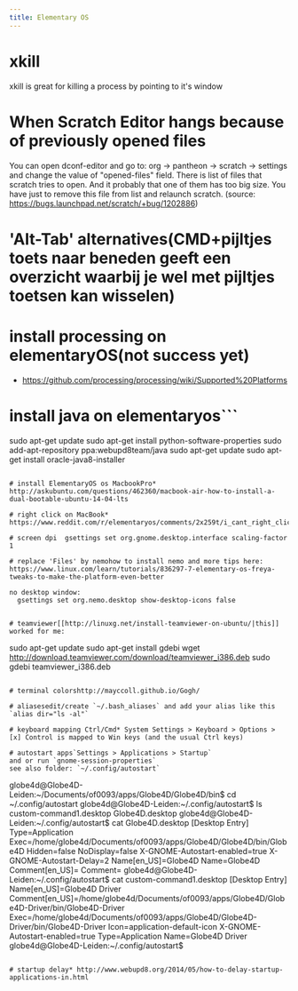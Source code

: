 ```yaml
---
title: Elementary OS
---
```


# xkill
xkill is great for killing a process by pointing to it's window

# When Scratch Editor hangs because of previously opened files
You can open dconf-editor and go to:
org -> pantheon -> scratch -> settings
and change the value of "opened-files" field. There is list of files that scratch tries to open. And it probably that one of them has too big size. You have just to remove this file from list and relaunch scratch. (source: https://bugs.launchpad.net/scratch/+bug/1202886)

# 'Alt-Tab' alternatives(CMD+pijltjes toets naar beneden geeft een overzicht waarbij je wel met pijltjes toetsen kan wisselen)

# install processing on elementaryOS(not success yet)
* https://github.com/processing/processing/wiki/Supported%20Platforms

# install java on elementaryos```
sudo apt-get update
sudo apt-get install python-software-properties
sudo add-apt-repository ppa:webupd8team/java
sudo apt-get update
sudo apt-get install oracle-java8-installer
```

# install ElementaryOS os MacbookPro* http://askubuntu.com/questions/462360/macbook-air-how-to-install-a-dual-bootable-ubuntu-14-04-lts

# right click on MacBook* https://www.reddit.com/r/elementaryos/comments/2x259t/i_cant_right_click/

# screen dpi  gsettings set org.gnome.desktop.interface scaling-factor 1

# replace 'Files' by nemohow to install nemo and more tips here: https://www.linux.com/learn/tutorials/836297-7-elementary-os-freya-tweaks-to-make-the-platform-even-better

no desktop window:
  gsettings set org.nemo.desktop show-desktop-icons false


# teamviewer[[http://linuxg.net/install-teamviewer-on-ubuntu/|this]] worked for me:
```
sudo apt-get update
sudo apt-get install gdebi
wget http://download.teamviewer.com/download/teamviewer_i386.deb
sudo gdebi teamviewer_i386.deb
```

# terminal colorshttp://mayccoll.github.io/Gogh/

# aliasesedit/create `~/.bash_aliases` and add your alias like this `alias dir="ls -al"`

# keyboard mapping Ctrl/Cmd* System Settings > Keyboard > Options > [x] Control is mapped to Win keys (and the usual Ctrl keys)

# autostart apps`Settings > Applications > Startup`
and or run `gnome-session-properties`
see also folder: `~/.config/autostart`

```
globe4d@Globe4D-Leiden:~/Documents/of0093/apps/Globe4D/Globe4D/bin$ cd ~/.config/autostart
globe4d@Globe4D-Leiden:~/.config/autostart$ ls
custom-command1.desktop  Globe4D.desktop
globe4d@Globe4D-Leiden:~/.config/autostart$ cat Globe4D.desktop 
[Desktop Entry]
Type=Application
Exec=/home/globe4d/Documents/of0093/apps/Globe4D/Globe4D/bin/Globe4D
Hidden=false
NoDisplay=false
X-GNOME-Autostart-enabled=true
X-GNOME-Autostart-Delay=2
Name[en_US]=Globe4D
Name=Globe4D
Comment[en_US]=
Comment=
globe4d@Globe4D-Leiden:~/.config/autostart$ cat custom-command1.desktop 
[Desktop Entry]
Name[en_US]=Globe4D Driver
Comment[en_US]=/home/globe4d/Documents/of0093/apps/Globe4D/Globe4D-Driver/bin/Globe4D-Driver
Exec=/home/globe4d/Documents/of0093/apps/Globe4D/Globe4D-Driver/bin/Globe4D-Driver
Icon=application-default-icon
X-GNOME-Autostart-enabled=true
Type=Application
Name=Globe4D Driver
globe4d@Globe4D-Leiden:~/.config/autostart$ 
```

# startup delay* http://www.webupd8.org/2014/05/how-to-delay-startup-applications-in.html
